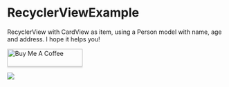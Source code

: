 # RecyclerViewExample

RecyclerView with CardView as item, using a Person model with name, age and address. I hope it helps you!

<a href="https://www.buymeacoffee.com/exechoko" target="_blank"><img src="https://www.buymeacoffee.com/assets/img/custom_images/orange_img.png" alt="Buy Me A Coffee" style="height: 41px !important;width: 174px !important;box-shadow: 0px 3px 2px 0px rgba(190, 190, 190, 0.5) !important;-webkit-box-shadow: 0px 3px 2px 0px rgba(190, 190, 190, 0.5) !important;" ></a>

![](https://s9.gifyu.com/images/recyclerExample.gif)
